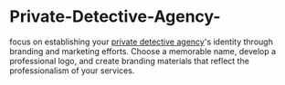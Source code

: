 # Private-Detective-Agency-
focus on establishing your [private detective agency](https://actiondetective.com/)'s identity through branding and marketing efforts. Choose a memorable name, develop a professional logo, and create branding materials that reflect the professionalism of your services.
